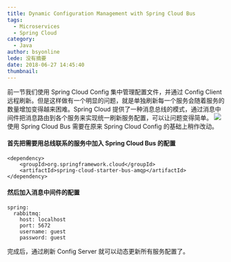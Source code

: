 ```yaml
---
title: Dynamic Configuration Management with Spring Cloud Bus
tags:
  - Microservices
  - Spring Cloud
category:
  - Java
author: bsyonline
lede: 没有摘要
date: 2018-06-27 14:45:40
thumbnail:
---
```


前一节我们使用 Spring Cloud Config 集中管理配置文件，并通过 Config Client 远程刷新。但是这样做有一个明显的问题，就是单独刷新每一个服务会随着服务的数量增加变得越来困难。Spring Cloud 提供了一种消息总线的模式，通过消息中间件把消息路由到各个服务来实现统一刷新服务配置，可以让问题变得简单。
![](http://blog.didispace.com/assets/5-7.png)
使用 Spring Cloud Bus 需要在原来 Spring Cloud Config 的基础上稍作改动。
#### 首先把需要用总线联系的服务中加入 Spring Cloud Bus 的配置
```
<dependency>
    <groupId>org.springframework.cloud</groupId>
    <artifactId>spring-cloud-starter-bus-amqp</artifactId>
</dependency>
```
#### 然后加入消息中间件的配置
```
spring:
  rabbitmq:
    host: localhost
    port: 5672
    username: guest
    password: guest
```
完成后，通过刷新 Config Server 就可以动态更新所有服务配置了。

